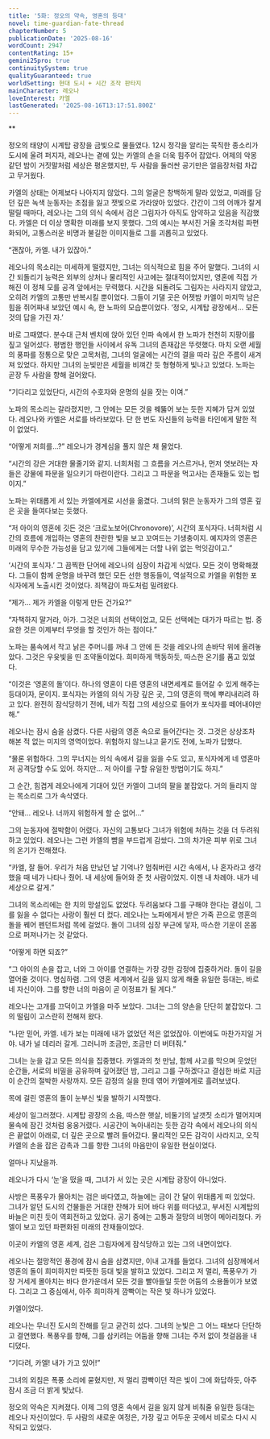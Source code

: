 ```yaml
---
title: '5화: 정오의 약속, 영혼의 등대'
novel: time-guardian-fate-thread
chapterNumber: 5
publicationDate: '2025-08-16'
wordCount: 2947
contentRating: 15+
gemini25pro: true
continuitySystem: true
qualityGuaranteed: true
worldSetting: 현대 도시 + 시간 조작 판타지
mainCharacter: 레오나
loveInterest: 카엘
lastGenerated: '2025-08-16T13:17:51.800Z'
---
```

**

정오의 태양이 시계탑 광장을 금빛으로 물들였다. 12시 정각을 알리는 묵직한 종소리가 도시에 울려 퍼지자, 레오나는 곁에 있는 카엘의 손을 더욱 힘주어 잡았다. 어제의 악몽 같던 밤이 거짓말처럼 세상은 평온했지만, 두 사람을 둘러싼 공기만은 얼음장처럼 차갑고 무거웠다.

카엘의 상태는 어제보다 나아지지 않았다. 그의 얼굴은 창백하게 말라 있었고, 미래를 담던 깊은 녹색 눈동자는 초점을 잃고 잿빛으로 가라앉아 있었다. 간간이 그의 어깨가 잘게 떨릴 때마다, 레오나는 그의 의식 속에서 검은 그림자가 아직도 암약하고 있음을 직감했다. 카엘은 더 이상 명확한 미래를 보지 못했다. 그의 예시는 부서진 거울 조각처럼 파편화되어, 고통스러운 비명과 불길한 이미지들로 그를 괴롭히고 있었다.

“괜찮아, 카엘. 내가 있잖아.”

레오나의 목소리는 미세하게 떨렸지만, 그녀는 의식적으로 힘을 주어 말했다. 그녀의 시간 되돌리기 능력은 외부의 상처나 물리적인 사고에는 절대적이었지만, 영혼에 직접 가해진 이 정체 모를 공격 앞에서는 무력했다. 시간을 되돌려도 그림자는 사라지지 않았고, 오히려 카엘의 고통만 반복시킬 뿐이었다. 그들이 기댈 곳은 어젯밤 카엘이 마지막 남은 힘을 쥐어짜내 보았던 예시 속, 한 노파의 모습뿐이었다. ‘정오, 시계탑 광장에서… 모든 것의 답을 가진 자.’

바로 그때였다. 분수대 근처 벤치에 앉아 있던 인파 속에서 한 노파가 천천히 지팡이를 짚고 일어섰다. 평범한 행인들 사이에서 유독 그녀의 존재감은 뚜렷했다. 마치 오랜 세월의 풍파를 정통으로 맞은 고목처럼, 그녀의 얼굴에는 시간의 결을 따라 깊은 주름이 새겨져 있었다. 하지만 그녀의 눈빛만은 세월을 비껴간 듯 형형하게 빛나고 있었다. 노파는 곧장 두 사람을 향해 걸어왔다.

“기다리고 있었단다, 시간의 수호자와 운명의 실을 잣는 이여.”

노파의 목소리는 갈라졌지만, 그 안에는 모든 것을 꿰뚫어 보는 듯한 지혜가 담겨 있었다. 레오나와 카엘은 서로를 바라보았다. 단 한 번도 자신들의 능력을 타인에게 말한 적이 없었다.

“어떻게 저희를…?” 레오나가 경계심을 풀지 않은 채 물었다.

“시간의 강은 거대한 물줄기와 같지. 너희처럼 그 흐름을 거스르거나, 먼저 엿보려는 자들은 강물에 파문을 일으키기 마련이란다. 그리고 그 파문을 먹고사는 존재들도 있는 법이지.”

노파는 위태롭게 서 있는 카엘에게로 시선을 옮겼다. 그녀의 맑은 눈동자가 그의 영혼 깊은 곳을 들여다보는 듯했다.

“저 아이의 영혼에 깃든 것은 ‘크로노보어(Chronovore)’, 시간의 포식자다. 너희처럼 시간의 흐름에 개입하는 영혼의 찬란한 빛을 보고 꼬여드는 기생충이지. 예지자의 영혼은 미래의 무수한 가능성을 담고 있기에 그들에게는 더할 나위 없는 먹잇감이고.”

‘시간의 포식자.’ 그 끔찍한 단어에 레오나의 심장이 차갑게 식었다. 모든 것이 명확해졌다. 그들이 함께 운명을 바꾸려 했던 모든 선한 행동들이, 역설적으로 카엘을 위험한 포식자에게 노출시킨 것이었다. 죄책감이 파도처럼 밀려왔다.

“제가… 제가 카엘을 이렇게 만든 건가요?”

“자책하지 말거라, 아가. 그것은 너희의 선택이었고, 모든 선택에는 대가가 따르는 법. 중요한 것은 이제부터 무엇을 할 것인가 하는 점이다.”

노파는 품속에서 작고 낡은 주머니를 꺼내 그 안에 든 것을 레오나의 손바닥 위에 올려놓았다. 그것은 우윳빛을 띤 조약돌이었다. 희미하게 맥동하듯, 따스한 온기를 품고 있었다.

“이것은 ‘영혼의 돌’이다. 하나의 영혼이 다른 영혼의 내면세계로 들어갈 수 있게 해주는 등대이자, 문이지. 포식자는 카엘의 의식 가장 깊은 곳, 그의 영혼의 핵에 뿌리내리려 하고 있다. 완전히 잠식당하기 전에, 네가 직접 그의 세상으로 들어가 포식자를 떼어내야만 해.”

레오나는 잠시 숨을 삼켰다. 다른 사람의 영혼 속으로 들어간다는 것. 그것은 상상조차 해본 적 없는 미지의 영역이었다. 위험하지 않느냐고 묻기도 전에, 노파가 답했다.

“물론 위험하다. 그의 무너지는 의식 속에서 길을 잃을 수도 있고, 포식자에게 네 영혼마저 공격당할 수도 있어. 하지만… 저 아이를 구할 유일한 방법이기도 하지.”

그 순간, 힘겹게 레오나에게 기대어 있던 카엘이 그녀의 팔을 붙잡았다. 거의 들리지 않는 목소리로 그가 속삭였다.

“안돼… 레오나. 너까지 위험하게 할 순 없어…”

그의 눈동자에 절박함이 어렸다. 자신의 고통보다 그녀가 위험에 처하는 것을 더 두려워하고 있었다. 레오나는 그런 카엘의 뺨을 부드럽게 감쌌다. 그의 차가운 피부 위로 그녀의 온기가 전해졌다.

“카엘, 잘 들어. 우리가 처음 만났던 날 기억나? 멈춰버린 시간 속에서, 나 혼자라고 생각했을 때 네가 나타나 줬어. 내 세상에 들어와 준 첫 사람이었지. 이젠 내 차례야. 내가 네 세상으로 갈게.”

그녀의 목소리에는 한 치의 망설임도 없었다. 두려움보다 그를 구해야 한다는 결심이, 그를 잃을 수 없다는 사랑이 훨씬 더 컸다. 레오나는 노파에게서 받은 가죽 끈으로 영혼의 돌을 꿰어 펜던트처럼 목에 걸었다. 돌이 그녀의 심장 부근에 닿자, 따스한 기운이 온몸으로 퍼져나가는 것 같았다.

“어떻게 하면 되죠?”

“그 아이의 손을 잡고, 너와 그 아이를 연결하는 가장 강한 감정에 집중하거라. 돌이 길을 열어줄 것이다. 명심하렴. 그의 영혼 세계에서 길을 잃지 않게 해줄 유일한 등대는, 바로 네 자신이야. 그를 향한 너의 마음이 곧 이정표가 될 게다.”

레오나는 고개를 끄덕이고 카엘을 마주 보았다. 그녀는 그의 양손을 단단히 붙잡았다. 그의 떨림이 고스란히 전해져 왔다.

“나만 믿어, 카엘. 네가 보는 미래에 내가 없었던 적은 없었잖아. 이번에도 마찬가지일 거야. 내가 널 데리러 갈게. 그러니까 조금만, 조금만 더 버텨줘.”

그녀는 눈을 감고 모든 의식을 집중했다. 카엘과의 첫 만남, 함께 사고를 막으며 웃었던 순간들, 서로의 비밀을 공유하며 깊어졌던 밤, 그리고 그를 구하겠다고 결심한 바로 지금 이 순간의 절박한 사랑까지. 모든 감정의 실을 한데 엮어 카엘에게로 흘려보냈다.

목에 걸린 영혼의 돌이 눈부신 빛을 발하기 시작했다.

세상이 일그러졌다. 시계탑 광장의 소음, 따스한 햇살, 비둘기의 날갯짓 소리가 멀어지며 물속에 잠긴 것처럼 웅웅거렸다. 시공간이 녹아내리는 듯한 감각 속에서 레오나의 의식은 끝없이 아래로, 더 깊은 곳으로 빨려 들어갔다. 물리적인 모든 감각이 사라지고, 오직 카엘의 손을 잡은 감촉과 그를 향한 그녀의 마음만이 유일한 현실이었다.

얼마나 지났을까.

레오나가 다시 ‘눈’을 떴을 때, 그녀가 서 있는 곳은 시계탑 광장이 아니었다.

사방은 폭풍우가 몰아치는 검은 바다였고, 하늘에는 금이 간 달이 위태롭게 떠 있었다. 그녀가 알던 도시의 건물들은 거대한 잔해가 되어 바다 위를 떠다녔고, 부서진 시계탑의 바늘은 미친 듯이 역회전하고 있었다. 공기 중에는 고통과 절망의 비명이 메아리쳤다. 카엘이 보고 있던 파편화된 미래의 잔재들이었다.

이곳이 카엘의 영혼 세계, 검은 그림자에게 잠식당하고 있는 그의 내면이었다.

레오나는 절망적인 풍경에 잠시 숨을 삼켰지만, 이내 고개를 들었다. 그녀의 심장께에서 영혼의 돌이 희미하지만 따뜻한 등대 빛을 발하고 있었다. 그리고 저 멀리, 폭풍우가 가장 거세게 몰아치는 바다 한가운데서 모든 것을 빨아들일 듯한 어둠의 소용돌이가 보였다. 그리고 그 중심에서, 아주 희미하게 깜빡이는 작은 빛 하나가 있었다.

카엘이었다.

레오나는 무너진 도시의 잔해를 딛고 굳건히 섰다. 그녀의 눈빛은 그 어느 때보다 단단하고 결연했다. 폭풍우를 향해, 그를 삼키려는 어둠을 향해 그녀는 주저 없이 첫걸음을 내디뎠다.

“기다려, 카엘! 내가 가고 있어!”

그녀의 외침은 폭풍 소리에 묻혔지만, 저 멀리 깜빡이던 작은 빛이 그에 화답하듯, 아주 잠시 조금 더 밝게 빛났다.

정오의 약속은 지켜졌다. 이제 그의 영혼 속에서 길을 잃지 않게 비춰줄 유일한 등대는 레오나 자신이었다. 두 사람의 새로운 여정은, 가장 깊고 어두운 곳에서 비로소 다시 시작되고 있었다.
